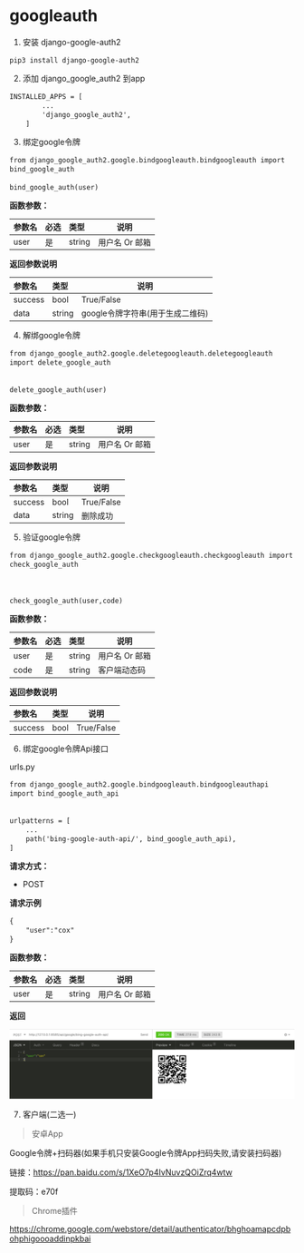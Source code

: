 # googleauth



1. 安装 django-google-auth2


```
pip3 install django-google-auth2
```

2. 添加 django_google_auth2 到app

```
INSTALLED_APPS = [
        ...
        'django_google_auth2',
    ]
```

3. 绑定google令牌

```
from django_google_auth2.google.bindgoogleauth.bindgoogleauth import bind_google_auth

bind_google_auth(user) 

```


**函数参数：** 

|参数名|必选|类型|说明|
|:----    |:---|:----- |-----   |
|user |是  |string | 用户名 Or 邮箱   |


 **返回参数说明** 
 
 
|参数名|类型|说明|
|:-----  |:-----|-----|
|success |bool   | True/False |
|data |string   | google令牌字符串(用于生成二维码) |



4. 解绑google令牌

```
from django_google_auth2.google.deletegoogleauth.deletegoogleauth import delete_google_auth


delete_google_auth(user) 

```


**函数参数：** 


|参数名|必选|类型|说明|
|:----    |:---|:----- |-----   |
|user |是  |string | 用户名 Or 邮箱   |




 **返回参数说明** 
 
 
|参数名|类型|说明|
|:-----  |:-----|-----|
|success |bool   | True/False |
|data |string   | 删除成功 |




5. 验证google令牌

```
from django_google_auth2.google.checkgoogleauth.checkgoogleauth import check_google_auth



check_google_auth(user,code) 

```

**函数参数：** 


|参数名|必选|类型|说明|
|:----    |:---|:----- |-----   |
|user |是  |string | 用户名 Or 邮箱   |
|code |是  |string | 客户端动态码    |



 **返回参数说明** 
 
 
|参数名|类型|说明|
|:-----  |:-----|-----|
|success |bool   | True/False |




6. 绑定google令牌Api接口


urls.py

```
from django_google_auth2.google.bindgoogleauth.bindgoogleauthapi import bind_google_auth_api


urlpatterns = [
    ...
    path('bing-google-auth-api/', bind_google_auth_api),
]

```

**请求方式：**
- POST

 **请求示例**

```
{
	"user":"cox"
}
```

**函数参数：** 

|参数名|必选|类型|说明|
|:----    |:---|:----- |-----   |
|user |是  |string | 用户名 Or 邮箱   |

 **返回** 
 
![20190402192923-image.png](https://raw.githubusercontent.com/Coxhuang/yosoro/master/20190402192923-image.png)


7. 客户端(二选一)

> 安卓App

Google令牌+扫码器(如果手机只安装Google令牌App扫码失败,请安装扫码器)

链接：https://pan.baidu.com/s/1XeO7p4IvNuvzQOiZrq4wtw

提取码：e70f

> Chrome插件

https://chrome.google.com/webstore/detail/authenticator/bhghoamapcdpbohphigoooaddinpkbai




